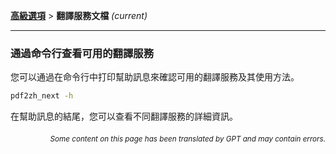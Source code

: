 [**高級選項**](./introduction.md) > **翻譯服務文檔** _(current)_

---

### 通過命令行查看可用的翻譯服務

您可以通過在命令行中打印幫助訊息來確認可用的翻譯服務及其使用方法。

```bash
pdf2zh_next -h
```

在幫助訊息的結尾，您可以查看不同翻譯服務的詳細資訊。

<div align="right"> 
<h6><small>Some content on this page has been translated by GPT and may contain errors.</small></h6>